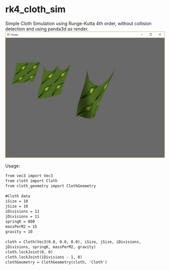 # rk4_cloth_sim
Simple Cloth Simulation using Runge-Kutta 4th order, without collision detection and using panda3d as render.
![Screenshot of sample app](cloth.jpg)

Usage:
```
from vec3 import Vec3
from cloth import Cloth
from cloth_geometry import ClothGeometry

#Cloth data
iSize = 10
jSize = 10
iDivisions = 11
jDivisions = 11
springK = 800
massPerM2 = 15
gravity = 10

cloth = Cloth(Vec3(0.0, 0.0, 0.0), iSize, jSize, iDivisions, jDivisions, springK, massPerM2, gravity)
cloth.lockJoint(0, 0)
cloth.lockJoint(iDivisions - 1, 0)
clothGeometry = ClothGeometry(cloth, 'Cloth')
```
